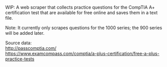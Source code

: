 WIP: A web scraper that collects practice questions for the CompTIA A+ certification test that are available for free online and saves them in a text file.

Note: It currently only scrapes questions for the 1000 series; the 900 series will be added later.

Source data:<br/>
http://passcomptia.com/<br/>
https://www.examcompass.com/comptia/a-plus-certification/free-a-plus-practice-tests<br/>
